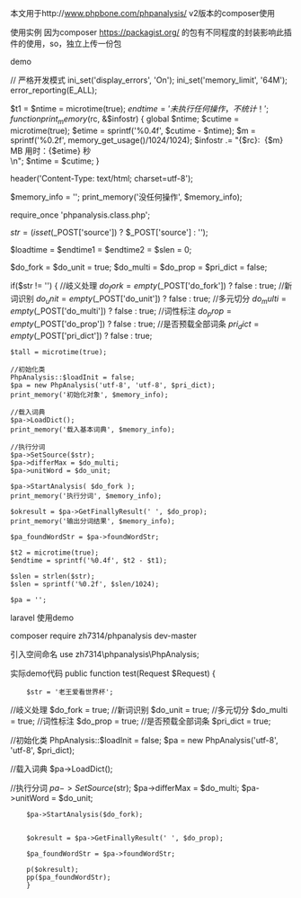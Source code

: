 本文用于http://www.phpbone.com/phpanalysis/ v2版本的composer使用


使用实例
因为composer https://packagist.org/ 的包有不同程度的封装影响此插件的使用，so，独立上传一份包

demo

// 严格开发模式
ini_set('display_errors', 'On');
ini_set('memory_limit', '64M');
error_reporting(E_ALL);

$t1 = $ntime = microtime(true);
$endtime = '未执行任何操作，不统计！';
function print_memory($rc, &$infostr)
{
    global $ntime;
    $cutime = microtime(true);
    $etime = sprintf('%0.4f', $cutime - $ntime);
    $m = sprintf('%0.2f', memory_get_usage()/1024/1024);
    $infostr .= "{$rc}: &nbsp;{$m} MB 用时：{$etime} 秒<br />\n";
    $ntime = $cutime;
}

header('Content-Type: text/html; charset=utf-8');

$memory_info = '';
print_memory('没任何操作', $memory_info);

require_once 'phpanalysis.class.php';

$str = (isset($_POST['source']) ? $_POST['source'] : '');

$loadtime = $endtime1  = $endtime2 = $slen = 0;

$do_fork = $do_unit = true;
$do_multi = $do_prop = $pri_dict = false;

if($str != '')
{
    //岐义处理
    $do_fork = empty($_POST['do_fork']) ? false : true;
    //新词识别
    $do_unit = empty($_POST['do_unit']) ? false : true;
    //多元切分
    $do_multi = empty($_POST['do_multi']) ? false : true;
    //词性标注
    $do_prop = empty($_POST['do_prop']) ? false : true;
    //是否预载全部词条
    $pri_dict = empty($_POST['pri_dict']) ? false : true;
    
    $tall = microtime(true);
    
    //初始化类
    PhpAnalysis::$loadInit = false;
    $pa = new PhpAnalysis('utf-8', 'utf-8', $pri_dict);
    print_memory('初始化对象', $memory_info);
    
    //载入词典
    $pa->LoadDict();
    print_memory('载入基本词典', $memory_info);    
        
    //执行分词
    $pa->SetSource($str);
    $pa->differMax = $do_multi;
    $pa->unitWord = $do_unit;
    
    $pa->StartAnalysis( $do_fork );
    print_memory('执行分词', $memory_info);
    
    $okresult = $pa->GetFinallyResult(' ', $do_prop);
    print_memory('输出分词结果', $memory_info);
    
    $pa_foundWordStr = $pa->foundWordStr;
    
    $t2 = microtime(true);
    $endtime = sprintf('%0.4f', $t2 - $t1);
    
    $slen = strlen($str);
    $slen = sprintf('%0.2f', $slen/1024);
    
    $pa = '';
    
laravel 使用demo

composer require zh7314/phpanalysis dev-master

引入空间命名
use zh7314\phpanalysis\PhpAnalysis;

实际demo代码
 public function test(Request $Request) {

        $str = '老王爱看世界杯';
//岐义处理
        $do_fork = true;
//新词识别
        $do_unit = true;
//多元切分
        $do_multi = true;
//词性标注
        $do_prop = true;
//是否预载全部词条
        $pri_dict = true;


//初始化类
        PhpAnalysis::$loadInit = false;
        $pa = new PhpAnalysis('utf-8', 'utf-8', $pri_dict);

//载入词典
        $pa->LoadDict();

//执行分词
        $pa->SetSource($str);
        $pa->differMax = $do_multi;
        $pa->unitWord = $do_unit;

        $pa->StartAnalysis($do_fork);


        $okresult = $pa->GetFinallyResult(' ', $do_prop);

        $pa_foundWordStr = $pa->foundWordStr;

        p($okresult);
        pp($pa_foundWordStr);
        }
